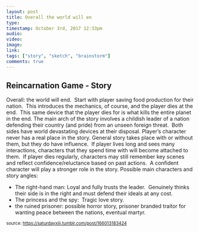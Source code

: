 ```yaml
---
layout: post
title: Overall the world will en
type: 
timestamp: October 3rd, 2017 12:33pm
audio: 
video: 
image: 
link: 
tags: ["story", "sketch", "brainstorm"]
comments: true
---
```

## Reincarnation Game - Story ##
Overall: the world will end.  Start with player saving food production for their nation.  This introduces the mechanics, of course, and the player dies at the end.  This same device that the player dies for is what kills the entire planet in the end.
The main arch of the story involves a childish leader of a nation defending their country (and pride) from an unseen foreign threat.  Both sides have world devastating devices at their disposal.
Player’s character never has a real place in the story. General story takes place with or without them, but they do have influence.  If player lives long and sees many interactions, characters that they spend time with will become attached to them.  If player dies regularly, characters may still remember key scenes and reflect confidence/reluctance based on past actions.  A confident character will play a stronger role in the story.
Possible main characters and story angles:
<ul><li>The right-hand man: Loyal and fully trusts the leader.  Genuinely thinks their side is in the right and must defend their ideals at any cost.<br/></li><li>The princess and the spy:  Tragic love story.</li><li>the ruined prisoner: possible horror story, prisoner branded traitor for wanting peace between the nations, eventual martyr.</li></ul>
  
<small>source: https://saturdayxiii.tumblr.com/post/166013183424</small>